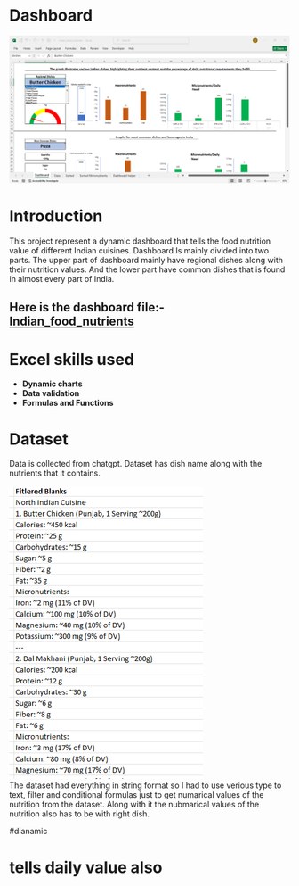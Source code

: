 # Dashboard 
![final_dashboard_view](https://github.com/Lovemann1/Indian_food_nutrition_excel/blob/main/Assets/final_dashboard_view.png?raw=true)
# Introduction 
This project represent a dynamic dashboard that tells the food nutrition value of different Indian cuisines. Dashboard Is mainly divided into two parts. The upper part of dashboard mainly have regional dishes along with their nutrition values. And the lower part have common dishes that is found in almost every part of India.

## Here is the dashboard file:- [Indian_food_nutrients](Indian_food_nutrients.xlsx)

# Excel skills used
- **Dynamic charts**
- **Data validation**
- **Formulas and Functions**
# Dataset 
Data is collected from chatgpt. Dataset has dish name along with the nutrients that it contains.
<br>
<br>
![row_dataset](Assets/row_data.png)
<br>
The dataset had everything in string format so I had to use verious type to text, filter and conditional formulas just to get numarical values of the nutrition from the dataset. Along with it the nubmarical values of the nutrition also has to be with right dish.


#dianamic
# tells daily value also

